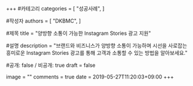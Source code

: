 +++
#카테고리
categories = [
    "성공사례",
]

#작성자
authors = [
    "DKBMC",
]

#제목
title = "양방향 소통이 가능한 Instagram Stories 광고 지원"

#설명
description = "브랜드와 비즈니스가 양방향 소통이 가능하며 시선을 사로잡는 흥미로운 Instagram Stories 광고를 통해 고객과 소통할 수 있는 방법을 알아보세요."

#공개: false / 비공개: true
draft = false


image = ""
comments = true
date = 2019-05-27T11:20:03+09:00
+++

<!-- 게시글 내용 -->